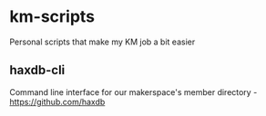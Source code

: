 # km-scripts
Personal scripts that make my KM job a bit easier

## haxdb-cli
Command line interface for our makerspace's member directory - https://github.com/haxdb
